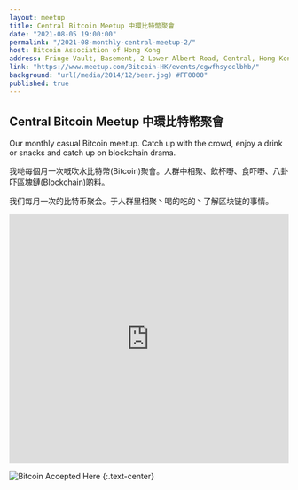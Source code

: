 ```yaml
---
layout: meetup
title: Central Bitcoin Meetup 中環比特幣聚會
date: "2021-08-05 19:00:00"
permalink: "/2021-08-monthly-central-meetup-2/"
host: Bitcoin Association of Hong Kong
address: Fringe Vault, Basement, 2 Lower Albert Road, Central, Hong Kong
link: "https://www.meetup.com/Bitcoin-HK/events/cgwfhsycclbhb/"
background: "url(/media/2014/12/beer.jpg) #FF0000"
published: true
---
```


## Central Bitcoin Meetup 中環比特幣聚會

Our monthly casual Bitcoin meetup. Catch up with the crowd, enjoy a drink or snacks and catch up on blockchain drama.

我哋每個月一次嘅吹水比特幣(Bitcoin)聚會。人群中相聚、飲杯嘢、食吓嘢、八卦吓區塊鏈(Blockchain)啲料。

我们每月一次的比特币聚会。于人群里相聚丶喝的吃的丶了解区块链的事情。

<iframe src="https://www.google.com/maps/embed?pb=!1m18!1m12!1m3!1d3691.9413008057477!2d114.1535972149543!3d22.28021328533398!2m3!1f0!2f0!3f0!3m2!1i1024!2i768!4f13.1!3m3!1m2!1s0x3404007ad3986fab%3A0x5eab7200cf2540da!2sFringe%20Vault!5e0!3m2!1sen!2shk!4v1618043703870!5m2!1sen!2shk" width="100%" height="450" style="border:0;" allowfullscreen="" loading="lazy"></iframe>

![Bitcoin Accepted Here](/media/2017/01/accepted.png)
{:.text-center}
